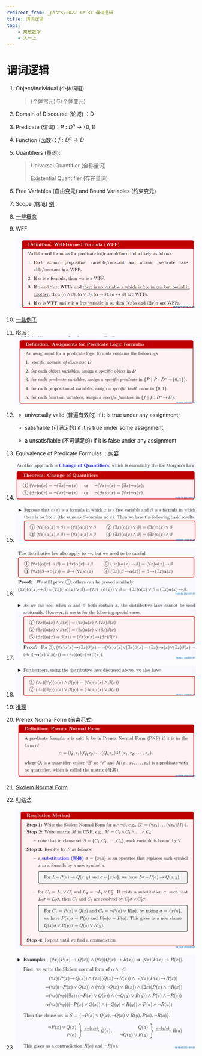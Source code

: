```yaml
---
redirect_from: _posts/2022-12-31-谓词逻辑
title: 谓词逻辑
tags:
    - 离散数学
    - 大一上
---
```

# 谓词逻辑

1. Object/Individual (个体词语)

   >  (个体常元)与(个体变元)

2. Domain of Discourse (论域) ：D

3. Predicate (谓词)：$P : D^ n→ \{0, 1\}$

4. Function (函数)：$f : D^ n → D$

5. Quantifiers (量词):

   > Universal Quantifier (全称量词)
   >
   > Existential Quantifier (存在量词)

6. Free Variables (自由变元) and Bound Variables (约束变元)

7. Scope (辖域) [例](https://p.ananas.chaoxing.com/star3/origin/edbd3ced313c438d244c4beb682af7d6.png?rw=471&rh=183&_fileSize=18278&_orientation=1)

8. [一些概念](http://p.ananas.chaoxing.com/star3/origin/0af708f40ad52bb1187a70d530bc1c37.png?rw=926&rh=115&_fileSize=43560&_orientation=1)

9. WFF

   ![](https://raw.githubusercontent.com/hanleo001/img/main/image-20230101134055402.png)

10. [一些例子](http://p.ananas.chaoxing.com/star3/origin/47fa699c4856a523c9cfedaf7640a884.png?rw=1191&rh=1684&_fileSize=65659&_orientation=1)

11. 指派：![image-20230101135943461](https://raw.githubusercontent.com/hanleo001/img/main/image-20230101135943461.png)

12. - universally valid (普遍有效的) if it is true under any assignment;

    - satisfiable (可满足的) if it is true under some assignment;

    - a unsatisfiable (不可满足的) if it is false under any assignment

13. Equivalence of Predicate Formulas ：[内容](http://p.ananas.chaoxing.com/star3/origin/295b09d1f1728dfa995b03dfb7d0dfdf.png?rw=1013&rh=87&_fileSize=28803&_orientation=1)

14. ![image-20230101140216858](https://raw.githubusercontent.com/hanleo001/img/main/image-20230101140216858.png)

15. ![image-20230101140443061](https://raw.githubusercontent.com/hanleo001/img/main/image-20230101140443061.png)

16. ![image-20230101140515398](https://raw.githubusercontent.com/hanleo001/img/main/image-20230101140515398.png)

17. ![image-20230101140638824](https://raw.githubusercontent.com/hanleo001/img/main/image-20230101140638824.png)

18. ![image-20230101140800965](https://raw.githubusercontent.com/hanleo001/img/main/image-20230101140800965.png)

19. [推理](http://p.ananas.chaoxing.com/star3/origin/5d98b1f62d6219e64d1505aed287faaa.png?rw=1191&rh=1684&_fileSize=53335&_orientation=1)

20. Prenex Normal Form (前束范式) ![image-20230101141614231](https://raw.githubusercontent.com/hanleo001/img/main/image-20230101141614231.png)

21. [Skolem Normal Form ](http://p.ananas.chaoxing.com/star3/origin/2de7f3218614965e34808fba02b3c342.png?rw=1159&rh=728&_fileSize=157556&_orientation=1)

22. 归结法

    ![image-20230101141838253](https://raw.githubusercontent.com/hanleo001/img/main/image-20230101141838253.png)

23. ![image-20230101141915050](https://raw.githubusercontent.com/hanleo001/img/main/image-20230101141915050.png)